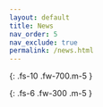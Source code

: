 ```yaml
---
layout: default
title: News
nav_order: 5
nav_exclude: true
permalink: /news.html
---
```


<p id="ntitle"></p>
{: .fs-10 .fw-700.m-5 }

<p id="say"></p>
{: .fs-6 .fw-300 .m-5 }

<script>
function GetQueryString(name) {
var reg = new RegExp("(^|&)" + name + "=([^&]*)(&|$)","i");
var r = window.location.search.substr(1).match(reg);
if (r!=null) return (r[2]); return "无消息";
}
document.getElementById("ntitle").innerHTML = decodeURIComponent(GetQueryString("t"));
document.getElementById("say").innerHTML = decodeURIComponent(GetQueryString("s"));
</script>